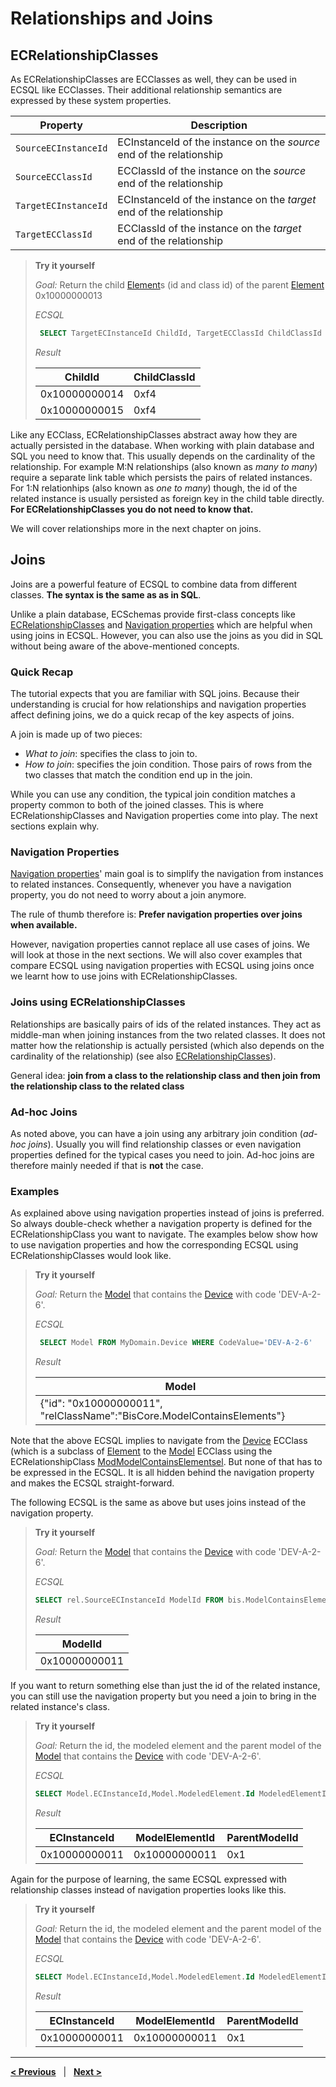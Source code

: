 # Relationships and Joins

## ECRelationshipClasses

As ECRelationshipClasses are ECClasses as well, they can be used in ECSQL like ECClasses. Their additional relationship semantics are expressed by these system properties.

Property | Description
--- | ---
`SourceECInstanceId` | ECInstanceId of the instance on the *source* end of the relationship
`SourceECClassId` | ECClassId of the instance on the *source* end of the relationship
`TargetECInstanceId` | ECInstanceId of the instance on the *target* end of the relationship
`TargetECClassId` | ECClassId of the instance on the *target* end of the relationship

> **Try it yourself**
>
> *Goal:* Return the child [Element](../../bis/domains/biscore/BisCore.ecschema.md#Element)s (id and class id) of the parent [Element](../../bis/domains/biscore/BisCore.ecschema.md#Element) 0x10000000013
>
> *ECSQL*
> ```sql
>  SELECT TargetECInstanceId ChildId, TargetECClassId ChildClassId FROM bis.ElementOwnsChildElements WHERE SourceECInstanceId=0x10000000013
> ```
> *Result*
>
> ChildId | ChildClassId
> --- | ---
> 0x10000000014 | 0xf4
> 0x10000000015 | 0xf4

Like any ECClass, ECRelationshipClasses abstract away how they are actually persisted in the database. When working with plain database and SQL you need to know that. This usually depends on the cardinality of the relationship. For example M:N relationships (also known as *many to many*) require a separate link table which persists the pairs of related instances. For 1:N relationhips (also known as *one to many*) though, the id of the related instance is usually persisted as foreign key in the child table directly. **For ECRelationshipClasses you do not need to know that.**

We will cover relationships more in the next chapter on joins.

## Joins

Joins are a powerful feature of ECSQL to combine data from different classes. **The syntax is the same as as in SQL**.

Unlike a plain database, ECSchemas provide first-class concepts like [ECRelationshipClasses](#ecrelationshipclasses) and [Navigation properties](./ECSQLDataTypes.md#navigation-properties) which are helpful when using joins in ECSQL. However, you can also use the joins as you did in SQL without being aware of the above-mentioned concepts.

### Quick Recap

The tutorial expects that you are familiar with SQL joins. Because their understanding is crucial for how relationships and navigation properties affect defining joins, we do a quick recap of the key aspects of joins.

A join is made up of two pieces:

- *What to join*: specifies the class to join to.
- *How to join*: specifies the join condition. Those pairs of rows from the two classes that match the condition end up in the join.

While you can use any condition, the typical join condition matches a property common to both of the joined classes. This is where ECRelationshipClasses and Navigation properties come into play. The next sections explain why.

### Navigation Properties

[Navigation properties](./ECSQLDataTypes.md#navigation-properties)' main goal is to simplify the navigation from instances to related instances. Consequently, whenever you have a navigation property, you do not need to worry about a join anymore.

The rule of thumb therefore is: **Prefer navigation properties over joins when available.**

However, navigation properties cannot replace all use cases of joins. We will look at those in the next sections.
We will also cover examples that compare ECSQL using navigation properties with ECSQL using joins once we learnt how to use joins with ECRelationshipClasses.

### Joins using ECRelationshipClasses

Relationships are basically pairs of ids of the related instances. They act as middle-man when joining instances from the two related classes. It does not matter how the relationship is actually persisted (which also depends on the cardinality of the relationship) (see also [ECRelationshipClasses](#ecrelationshipclasses)).

General idea: **join from a class to the relationship class and then join from the relationship class to the related class**

### Ad-hoc Joins

As noted above, you can have a join using any arbitrary join condition (*ad-hoc joins*). Usually you will find relationship classes or even navigation properties defined for the typical cases you need to join. Ad-hoc joins are therefore mainly needed if that is **not** the case.

### Examples

As explained above using navigation properties instead of joins is preferred. So always double-check whether a navigation property is defined for the ECRelationshipClass you want to navigate. The examples below show how to use navigation properties and how the corresponding ECSQL using ECRelationshipClasses would look like.

> **Try it yourself**
>
> *Goal:* Return the [Model](../../bis/domains/biscore/BisCore.ecschema.md#Model) that contains the [Device](./MyDomain.ecschema.md#Device) with code 'DEV-A-2-6'.
>
> *ECSQL*
> ```sql
>  SELECT Model FROM MyDomain.Device WHERE CodeValue='DEV-A-2-6'
> ```
>
> *Result*
>
> Model |
> --- |
> {"id": "0x10000000011", "relClassName":"BisCore.ModelContainsElements"} |

Note that the above ECSQL implies to navigate from the [Device](./MyDomain.ecschema.md#Device) ECClass (which is a subclass of [Element](../../bis/domains/biscore/BisCore.ecschema.md#Element) to the [Model](../../bis/domains/biscore/BisCore.ecschema.md#Model) ECClass using the ECRelationshipClass [ModModelContainsElementsel](../../bis/domains/biscore/BisCore.ecschema.md#ModelContainsElements). But none of that has to be expressed in the ECSQL. It is all hidden behind the navigation property and makes the ECSQL straight-forward.

The following ECSQL is the same as above but uses joins instead of the navigation property.

> **Try it yourself**
>
> *Goal:* Return the [Model](../../bis/domains/biscore/BisCore.ecschema.md#Model) that contains the [Device](./MyDomain.ecschema.md#Device) with code 'DEV-A-2-6'.
>
> *ECSQL*
> ```sql
> SELECT rel.SourceECInstanceId ModelId FROM bis.ModelContainsElements rel JOIN bis.Element ON rel.TargetECInstanceId=Element.ECInstanceId WHERE Element.CodeValue='DEV-A-2-6'
> ```
>
> *Result*
>
> ModelId |
> --- |
> 0x10000000011 |

If you want to return something else than just the id of the related instance, you can still use the navigation property but you need a join to bring in the related instance's class.

> **Try it yourself**
>
> *Goal:* Return the id, the modeled element and the parent model of the [Model](../../bis/domains/biscore/BisCore.ecschema.md#Model) that contains the [Device](./MyDomain.ecschema.md#Device) with code 'DEV-A-2-6'.
>
> *ECSQL*
> ```sql
> SELECT Model.ECInstanceId,Model.ModeledElement.Id ModeledElementId,Model.ParentModel.Id ParentModelId FROM bis.Model JOIN bis.Element ON Element.Model.Id=Model.ECInstanceId WHERE Element.CodeValue='DEV-A-2-6'
> ```
> *Result*
>
> ECInstanceId | ModelElementId | ParentModelId
> --- | --- | ---
> 0x10000000011 | 0x10000000011 | 0x1

Again for the purpose of learning, the same ECSQL expressed with relationship classes instead of navigation properties looks like this.

> **Try it yourself**
>
> *Goal:* Return the id, the modeled element and the parent model of the [Model](../../bis/domains/biscore/BisCore.ecschema.md#Model) that contains the [Device](./MyDomain.ecschema.md#Device) with code 'DEV-A-2-6'.
>
> *ECSQL*
> ```sql
> SELECT Model.ECInstanceId,Model.ModeledElement.Id ModeledElementId,Model.ParentModel.Id ParentModelId FROM MyDomain.Device JOIN bis.ModelContainsElements rel ON Device.ECInstanceId=rel.TargetECInstanceId JOIN bis.Model ON rel.SourceECInstanceId=Model.ECInstanceId WHERE Device.CodeValue='DEV-A-2-6'
> ```
>
> *Result*
>
> ECInstanceId | ModelElementId | ParentModelId
> --- | --- | ---
> 0x10000000011 | 0x10000000011 | 0x1

---

[**< Previous**](./ECSQLDataTypes.md) &nbsp; | &nbsp; [**Next >**](./PolymorphicQueries.md)
